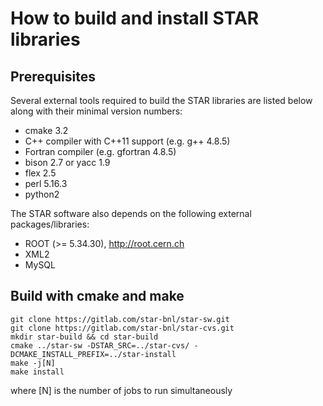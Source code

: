 # How to build and install STAR libraries

## Prerequisites

Several external tools required to build the STAR libraries are listed below
along with their minimal version numbers:

- cmake 3.2
- C++ compiler with C++11 support (e.g. g++ 4.8.5)
- Fortran compiler (e.g. gfortran 4.8.5)
- bison 2.7 or yacc 1.9
- flex 2.5
- perl 5.16.3
- python2

The STAR software also depends on the following external packages/libraries:

- ROOT (>= 5.34.30), http://root.cern.ch
- XML2
- MySQL


## Build with cmake and make

    git clone https://gitlab.com/star-bnl/star-sw.git
    git clone https://gitlab.com/star-bnl/star-cvs.git
    mkdir star-build && cd star-build
    cmake ../star-sw -DSTAR_SRC=../star-cvs/ -DCMAKE_INSTALL_PREFIX=../star-install
    make -j[N]
    make install

where [N] is the number of jobs to run simultaneously

